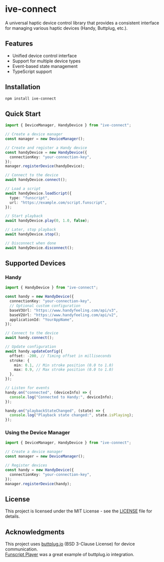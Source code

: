 # ive-connect

A universal haptic device control library that provides a consistent interface for managing various haptic devices (Handy, Buttplug, etc.).

## Features

- Unified device control interface
- Support for multiple device types
- Event-based state management
- TypeScript support

## Installation

```bash
npm install ive-connect
```

## Quick Start

```typescript
import { DeviceManager, HandyDevice } from "ive-connect";

// Create a device manager
const manager = new DeviceManager();

// Create and register a Handy device
const handyDevice = new HandyDevice({
  connectionKey: "your-connection-key",
});
manager.registerDevice(handyDevice);

// Connect to the device
await handyDevice.connect();

// Load a script
await handyDevice.loadScript({
  type: "funscript",
  url: "https://example.com/script.funscript",
});

// Start playback
await handyDevice.play(0, 1.0, false);

// Later, stop playback
await handyDevice.stop();

// Disconnect when done
await handyDevice.disconnect();
```

## Supported Devices

### Handy

```typescript
import { HandyDevice } from "ive-connect";

const handy = new HandyDevice({
  connectionKey: "your-connection-key",
  // Optional custom configuration
  baseV3Url: "https://www.handyfeeling.com/api/v3",
  baseV2Url: "https://www.handyfeeling.com/api/v2",
  applicationId: "YourAppName",
});

// Connect to the device
await handy.connect();

// Update configuration
await handy.updateConfig({
  offset: -200, // Timing offset in milliseconds
  stroke: {
    min: 0.1, // Min stroke position (0.0 to 1.0)
    max: 0.9, // Max stroke position (0.0 to 1.0)
  },
});

// Listen for events
handy.on("connected", (deviceInfo) => {
  console.log("Connected to Handy:", deviceInfo);
});

handy.on("playbackStateChanged", (state) => {
  console.log("Playback state changed:", state.isPlaying);
});
```

### Using the Device Manager

```typescript
import { DeviceManager, HandyDevice } from "ive-connect";

// Create a device manager
const manager = new DeviceManager();

// Register devices
const handy = new HandyDevice({
  connectionKey: "your-connection-key",
});
manager.registerDevice(handy);
```

## License

This project is licensed under the MIT License - see the [LICENSE](LICENSE) file for details.

## Acknowledgments

This project uses [buttplug.io](https://buttplug.io) (BSD 3-Clause License) for device communication.  
[Funscript Player](https://funscriptplayer.com/) was a great example of buttplug.io integration.
